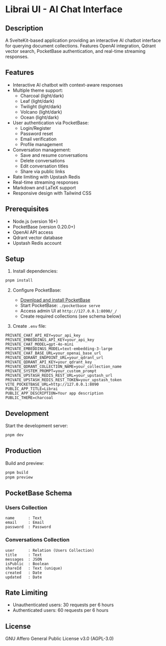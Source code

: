# Librai UI - AI Chat Interface

## Description

A SvelteKit-based application providing an interactive AI chatbot interface for querying document collections. Features OpenAI integration, Qdrant vector search, PocketBase authentication, and real-time streaming responses.

## Features

- Interactive AI chatbot with context-aware responses
- Multiple theme support:
  - Charcoal (light/dark)
  - Leaf (light/dark)
  - Twilight (light/dark)
  - Volcano (light/dark)
  - Ocean (light/dark)
- User authentication via PocketBase:
  - Login/Register
  - Password reset
  - Email verification
  - Profile management
- Conversation management:
  - Save and resume conversations
  - Delete conversations
  - Edit conversation titles
  - Share via public links
- Rate limiting with Upstash Redis
- Real-time streaming responses
- Markdown and LaTeX support
- Responsive design with Tailwind CSS

## Prerequisites

- Node.js (version 16+)
- PocketBase (version 0.20.0+)
- OpenAI API access
- Qdrant vector database
- Upstash Redis account

## Setup

1. Install dependencies:

```bash
pnpm install
```

2. Configure PocketBase:

   - [Download and install PocketBase](https://pocketbase.io/docs/)
   - Start PocketBase: `./pocketbase serve`
   - Access admin UI at `http://127.0.0.1:8090/_/`
   - Create required collections (see schema below)

3. Create `.env` file:

```plaintext
PRIVATE_CHAT_API_KEY=your_api_key
PRIVATE_EMBEDDINGS_API_KEY=your_api_key
PRIVATE_CHAT_MODEL=gpt-4o-mini
PRIVATE_EMBEDDINGS_MODEL=text-embedding-3-large
PRIVATE_CHAT_BASE_URL=your_openai_base_url
PRIVATE_QDRANT_ENDPOINT_URL=your_qdrant_url
PRIVATE_QDRANT_API_KEY=your_qdrant_key
PRIVATE_QDRANT_COLLECTION_NAME=your_collection_name
PRIVATE_SYSTEM_PROMPT=your_custom_prompt
PRIVATE_UPSTASH_REDIS_REST_URL=your_upstash_url
PRIVATE_UPSTASH_REDIS_REST_TOKEN=your_upstash_token
VITE_POCKETBASE_URL=http://127.0.0.1:8090
PUBLIC_APP_TITLE=Librai
PUBLIC_APP_DESCRIPTION=Your app description
PUBLIC_THEME=charcoal
```

## Development

Start the development server:

```bash
pnpm dev
```

## Production

Build and preview:

```bash
pnpm build
pnpm preview
```

## PocketBase Schema

### Users Collection

```plaintext
name      : Text
email     : Email
password  : Password
```

### Conversations Collection

```plaintext
user      : Relation (Users Collection)
title     : Text
messages  : JSON
isPublic  : Boolean
shareId   : Text (unique)
created   : Date
updated   : Date
```

## Rate Limiting

- Unauthenticated users: 30 requests per 6 hours
- Authenticated users: 60 requests per 6 hours

## License

GNU Affero General Public License v3.0 (AGPL-3.0)
